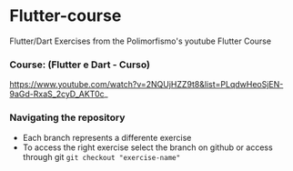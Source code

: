 # Flutter-course
Flutter/Dart Exercises from the Polimorfismo's youtube Flutter Course

### Course: (Flutter e Dart - Curso)
https://www.youtube.com/watch?v=2NQUjHZZ9t8&list=PLqdwHeoSjEN-9aGd-RxaS_2cyD_AKT0c_

### Navigating the repository
 - Each branch represents a differente exercise
 - To access the right exercise select the branch on github or access through git
 `git checkout "exercise-name"`
